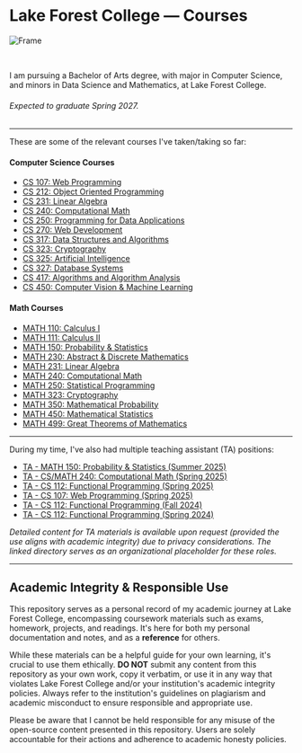 # Lake Forest College — Courses

![Frame](/LFC-Frame.png)

<br>

I am pursuing a Bachelor of Arts degree, with major in Computer Science, and minors in Data Science and Mathematics, at Lake Forest College. 

###### Expected to graduate Spring 2027.

---

These are some of the relevant courses I've taken/taking so far:

#### Computer Science Courses

- [CS 107: Web Programming](/CSCI-107/) 
- [CS 212: Object Oriented Programming](/CSCI-212/)
- [CS 231: Linear Algebra](/MATH-231/)
- [CS 240: Computational Math](/MATH-240/) 
- [CS 250: Programming for Data Applications](/CSCI-250/)
- [CS 270: Web Development](/CSCI-270/)
- [CS 317: Data Structures and Algorithms](/CSCI-317/)
- [CS 323: Cryptography](/MATH-323/)
- [CS 325: Artificial Intelligence](/CSCI-325/)
- [CS 327: Database Systems](/CSCI-327/)
- [CS 417: Algorithms and Algorithm Analysis](/CSCI-417/)
- [CS 450: Computer Vision & Machine Learning](/CSCI-450/)

#### Math Courses
 
- [MATH 110: Calculus I](/MATH-110/) 
- [MATH 111: Calculus II](/MATH-111/)
- [MATH 150: Probability & Statistics](/MATH-150/) 
- [MATH 230: Abstract & Discrete Mathematics](/MATH-230/)
- [MATH 231: Linear Algebra](/MATH-231/) 
- [MATH 240: Computational Math](/MATH-240/) 
- [MATH 250: Statistical Programming](/MATH-250/)
- [MATH 323: Cryptography](/MATH-323/)
- [MATH 350: Mathematical Probability](/MATH-350/)
- [MATH 450: Mathematical Statistics](/MATH-450/)
- [MATH 499: Great Theorems of Mathematics](/MATH-499/)

---

During my time, I've also had multiple teaching assistant (TA) positions:

- [TA - MATH 150: Probability & Statistics (Summer 2025)](/TA/TA-150-S25/)
- [TA - CS/MATH 240: Computational Math (Spring 2025)](/TA/TA-240-S25/)
- [TA - CS 112: Functional Programming (Spring 2025)](/TA/TA-112-S25/)
- [TA - CS 107: Web Programming (Spring 2025)](/TA/TA-107-S25/)
- [TA - CS 112: Functional Programming (Fall 2024)](/TA/TA-112-F24/)
- [TA - CS 112: Functional Programming (Spring 2024)](/TA/TA-112-S24/)

*Detailed content for TA materials is available upon request (provided the use aligns with academic integrity) due to privacy considerations. The linked directory serves as an organizational placeholder for these roles.*

---

## Academic Integrity & Responsible Use

This repository serves as a personal record of my academic journey at Lake Forest College, encompassing coursework materials such as exams, homework, projects, and readings. It's here for both my personal documentation and notes, and as a **reference** for others.

While these materials can be a helpful guide for your own learning, it's crucial to use them ethically. **DO NOT** submit any content from this repository as your own work, copy it verbatim, or use it in any way that violates Lake Forest College and/or your institution's academic integrity policies. Always refer to the institution's guidelines on plagiarism and academic misconduct to ensure responsible and appropriate use.

Please be aware that I cannot be held responsible for any misuse of the open-source content presented in this repository. Users are solely accountable for their actions and adherence to academic honesty policies.